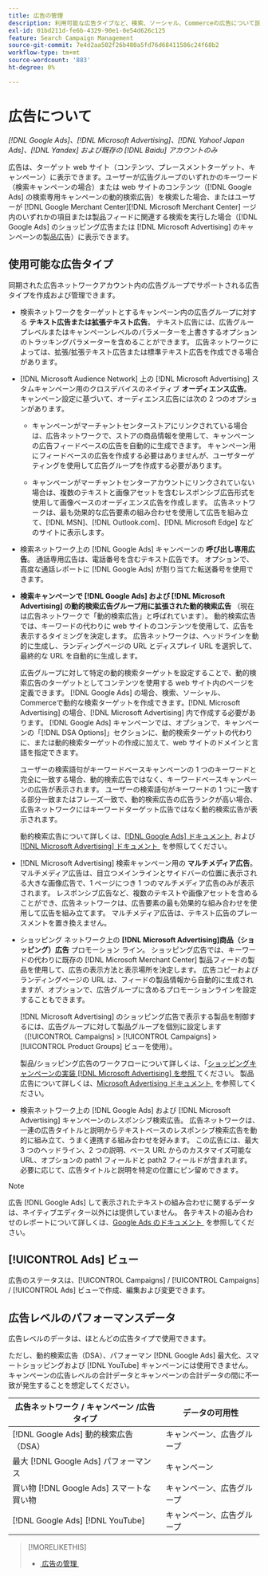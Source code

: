 ```yaml
---
title: 広告の管理
description: 利用可能な広告タイプなど、検索、ソーシャル、Commerceの広告について説明します。
exl-id: 01bd211d-fe6b-4329-90e1-0e54d626c125
feature: Search Campaign Management
source-git-commit: 7e4d2aa502f26b480a5fd76d68411586c24f68b2
workflow-type: tm+mt
source-wordcount: '883'
ht-degree: 0%

---
```


# 広告について

*[!DNL Google Ads]、[!DNL Microsoft Advertising]、[!DNL Yahoo! Japan Ads]、[!DNL Yandex] および既存の [!DNL Baidu] アカウントのみ*

広告は、ターゲット web サイト（コンテンツ、プレースメントターゲット、キャンペーン）に表示できます。ユーザーが広告グループのいずれかのキーワード（検索キャンペーンの場合）または web サイトのコンテンツ（[!DNL Google Ads] の検索専用キャンペーンの動的検索広告）を検索した場合、またはユーザーが [!DNL Google Merchant Center]&#x200B;[!DNL Microsoft Merchant Center] ージ内のいずれかの項目または製品フィードに関連する検索を実行した場合（[!DNL Google Ads] のショッピング広告または [!DNL Microsoft Advertising] のキャンペーンの製品広告）に表示できます。

## 使用可能な広告タイプ

同期された広告ネットワークアカウント内の広告グループでサポートされる広告タイプを作成および管理できます。

* 検索ネットワークをターゲットとするキャンペーン内の広告グループに対する **テキスト広告または拡張テキスト広告**。 テキスト広告には、広告グループレベルまたはキャンペーンレベルのパラメーターを上書きするオプションのトラッキングパラメーターを含めることができます。 広告ネットワークによっては、拡張/拡張テキスト広告または標準テキスト広告を作成できる場合があります。

* [!DNL Microsoft Audience Network] 上の [!DNL Microsoft Advertising] スタムキャンペーン用のクロスデバイスのネイティブ **オーディエンス広告**。 キャンペーン設定に基づいて、オーディエンス広告には次の 2 つのオプションがあります。

   * キャンペーンがマーチャントセンターストアにリンクされている場合は、広告ネットワークで、ストアの商品情報を使用して、キャンペーンの広告フィードベースの広告を自動的に生成できます。 キャンペーン用にフィードベースの広告を作成する必要はありませんが、ユーザターゲティングを使用して広告グループを作成する必要があります。

   * キャンペーンがマーチャントセンターアカウントにリンクされていない場合は、複数のテキストと画像アセットを含むレスポンシブ広告形式を使用して画像ベースのオーディエンス広告を作成します。 広告ネットワークは、最も効果的な広告要素の組み合わせを使用して広告を組み立て、[!DNL MSN]、[!DNL Outlook.com]、[!DNL Microsoft Edge] などのサイトに表示します。

* 検索ネットワーク上の [!DNL Google Ads] キャンペーンの **呼び出し専用広告**。 通話専用広告は、電話番号を含むテキスト広告です。 オプションで、高度な通話レポートに [!DNL Google Ads] が割り当てた転送番号を使用できます。

* **検索キャンペーンで [!DNL Google Ads] および [!DNL Microsoft Advertising] の動的検索広告グループ用に拡張された動的検索広告** （現在は広告ネットワークで「動的検索広告」と呼ばれています）。 動的検索広告では、キーワードの代わりに web サイトのコンテンツを使用して、広告を表示するタイミングを決定します。 広告ネットワークは、ヘッドラインを動的に生成し、ランディングページの URL とディスプレイ URL を選択して、最終的な URL を自動的に生成します。

  広告グループに対して特定の動的検索ターゲットを設定することで、動的検索広告のターゲットとしてコンテンツを使用する web サイト内のページを定義できます。 [!DNL Google Ads] の場合、検索、ソーシャル、Commerceで動的な検索ターゲットを作成できます。[!DNL Microsoft Advertising] の場合、[!DNL Microsoft Advertising] 内で作成する必要があります。 [!DNL Google Ads] キャンペーンでは、オプションで、キャンペーンの「[!DNL DSA Options]」セクションに、動的検索ターゲットの代わりに、または動的検索ターゲットの作成に加えて、web サイトのドメインと言語を指定できます。

  ユーザーの検索語句がキーワードベースキャンペーンの 1 つのキーワードと完全に一致する場合、動的検索広告ではなく、キーワードベースキャンペーンの広告が表示されます。 ユーザーの検索語句がキーワードの 1 つに一致する部分一致またはフレーズ一致で、動的検索広告の広告ランクが高い場合、広告ネットワークにはキーワードターゲット広告ではなく動的検索広告が表示されます。

  動的検索広告について詳しくは、[[!DNL Google Ads]  ドキュメント &#x200B;](https://support.google.com/google-ads/answer/2471185) および [[!DNL Microsoft Advertising]  ドキュメント &#x200B;](https://help.ads.microsoft.com/#apex/ads/en/56794) を参照してください。

* [!DNL Microsoft Advertising] 検索キャンペーン用の **マルチメディア広告**。 マルチメディア広告は、目立つメインラインとサイドバーの位置に表示される大きな画像広告で、1 ページにつき 1 つのマルチメディア広告のみが表示されます。 レスポンシブ広告など、複数のテキストや画像アセットを含めることができ、広告ネットワークは、広告要素の最も効果的な組み合わせを使用して広告を組み立てます。 マルチメディア広告は、テキスト広告のプレースメントを置き換えません。

* ショッピング ネットワーク上の **[!DNL Microsoft Advertising]商品（ショッピング）広告** プロモーション ライン。 ショッピング広告では、キーワードの代わりに既存の [!DNL Microsoft Merchant Center] 製品フィードの製品を使用して、広告の表示方法と表示場所を決定します。 広告コピーおよびランディングページの URL は、フィードの製品情報から自動的に生成されますが、オプションで、広告グループに含めるプロモーションラインを設定することもできます。

  [!DNL Microsoft Advertising] のショッピング広告で表示する製品を制御するには、広告グループに対して製品グループを個別に設定します（[!UICONTROL Campaigns] > [!UICONTROL Campaigns] > [!UICONTROL Product Groups] ビューを使用）。

  製品/ショッピング広告のワークフローについて詳しくは、「[&#x200B; ショッピングキャンペーンの実装  [!DNL Microsoft Advertising]  を参照 &#x200B;](/help/search-social-commerce/campaign-management/special-workflows/microsoft-shopping-campaigns.md) てください。  製品広告について詳しくは、[Microsoft Advertising ドキュメント &#x200B;](https://help.ads.microsoft.com/#apex/3/en/51082) を参照してください。

* 検索ネットワーク上の [!DNL Google Ads] および [!DNL Microsoft Advertising] キャンペーンのレスポンシブ検索広告。 広告ネットワークは、一連の広告タイトルと説明からテキストベースのレスポンシブ検索広告を動的に組み立て、うまく連携する組み合わせを好みます。 この広告には、最大 3 つのヘッドライン、2 つの説明、ベース URL からのカスタマイズ可能な URL、オプションの path1 フィールドと path2 フィールドが含まれます。 必要に応じて、広告タイトルと説明を特定の位置にピン留めできます。

>[!NOTE]
>
>広告 [!DNL Google Ads] して表示されたテキストの組み合わせに関するデータは、ネイティブエディター以外には提供していません。 各テキストの組み合わせのレポートについて詳しくは、[Google Ads のドキュメント &#x200B;](https://support.google.com/google-ads/answer/7684791) を参照してください。

## [!UICONTROL Ads] ビュー

広告のステータスは、[!UICONTROL Campaigns] / [!UICONTROL Campaigns] / [!UICONTROL Ads] ビューで作成、編集および変更できます。

## 広告レベルのパフォーマンスデータ

広告レベルのデータは、ほとんどの広告タイプで使用できます。

ただし、動的検索広告（DSA）、パフォーマン [!DNL Google Ads] 最大化、スマートショッピングおよび [!DNL YouTube] キャンペーンには使用できません。 キャンペーンの広告レベルの合計データとキャンペーンの合計データの間に不一致が発生することを想定してください。

| 広告ネットワーク / キャンペーン /広告タイプ | データの可用性 |
|---|---|
| [!DNL Google Ads] 動的検索広告（DSA） | キャンペーン、広告グループ |
| 最大 [!DNL Google Ads] パフォーマンス | キャンペーン |
| 買い物 [!DNL Google Ads] スマートな買い物 | キャンペーン、広告グループ |
| [!DNL Google Ads] [!DNL YouTube] | キャンペーン、広告グループ |

>[!MORELIKETHIS]
>
>* [&#x200B; 広告の管理 &#x200B;](ad-manage.md)
